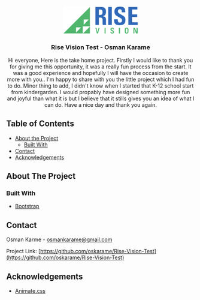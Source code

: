 <!-- PROJECT LOGO -->
<br />
<p align="center">
  <a href="https://github.com/oskarame/Rise-Vision-Test">
    <img src="images/logo.png" alt="Logo" width="200">
  </a>

  <h3 align="center">Rise Vision Test - Osman Karame</h3>

  <p align="center">
    Hi everyone, Here is the take home project. Firstly I would like to thank you for giving me this opportunity, it was a really fun process from the start. It was a good experience and hopefully I will have the occasion to create more with you.. I'm happy to share with you the little project which I had fun to do. Minor thing to add, I didn't know when I started that K-12 school start from kindergarden. I would propably have designed something more fun and joyful than what it is but I believe that it stills gives you an idea of what I can do. Have a nice day and thank you again.
    <br />
    
  </p>
</p>



<!-- TABLE OF CONTENTS -->
## Table of Contents

* [About the Project](#about-the-project)
  * [Built With](#built-with)
* [Contact](#contact)
* [Acknowledgements](#acknowledgements)



<!-- ABOUT THE PROJECT -->
## About The Project


### Built With

* [Bootstrap]()


## Contact

Osman Karme - osmankarame@gmail.com

Project Link: [https://github.com/oskarame/Rise-Vision-Test](https://github.com/oskarame/Rise-Vision-Test)



## Acknowledgements

* [Animate.css](https://daneden.github.io/animate.css)



[linkedin-url]: https://linkedin.com/in/oskarame
[product-screenshot]: images/screenshot.jpg
